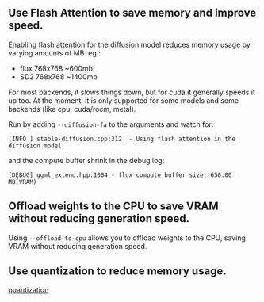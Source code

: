 ## Use Flash Attention to save memory and improve speed.

Enabling flash attention for the diffusion model reduces memory usage by varying amounts of MB.
eg.:
 - flux 768x768 ~600mb
 - SD2 768x768 ~1400mb

For most backends, it slows things down, but for cuda it generally speeds it up too.
At the moment, it is only supported for some models and some backends (like cpu, cuda/rocm, metal).

Run by adding `--diffusion-fa` to the arguments and watch for:
```
[INFO ] stable-diffusion.cpp:312  - Using flash attention in the diffusion model
```
and the compute buffer shrink in the debug log:
```
[DEBUG] ggml_extend.hpp:1004 - flux compute buffer size: 650.00 MB(VRAM)
```

## Offload weights to the CPU to save VRAM without reducing generation speed.

Using `--offload-to-cpu` allows you to offload weights to the CPU, saving VRAM without reducing generation speed.

## Use quantization to reduce memory usage.

[quantization](./quantization_and_gguf.md)